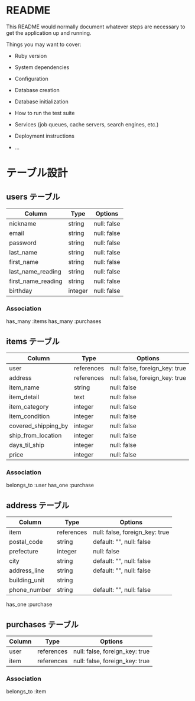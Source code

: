 # README

This README would normally document whatever steps are necessary to get the
application up and running.

Things you may want to cover:

* Ruby version

* System dependencies

* Configuration

* Database creation

* Database initialization

* How to run the test suite

* Services (job queues, cache servers, search engines, etc.)

* Deployment instructions

* ...



# テーブル設計

## users テーブル

| Column                | Type    | Options     |
| --------------------- | ------- | ----------- |
| nickname              | string  | null: false |
| email                 | string  | null: false |
| password              | string  | null: false |
| last_name             | string  | null: false |
| first_name            | string  | null: false |
| last_name_reading     | string  | null: false |
| first_name_reading    | string  | null: false |
| birthday              | integer | null: false |

### Association
has_many :items
has_many :purchases



## items テーブル

| Column               | Type       | Options                        |
| -------------------- | ---------- | ------------------------------ |
| user                 | references | null: false, foreign_key: true |
| address              | references | null: false, foreign_key: true |
| item_name            | string     | null: false                    |
| item_detail          | text       | null: false                    |
| item_category        | integer    | null: false                    |
| item_condition       | integer    | null: false                    |
| covered_shipping_by  | integer    | null: false                    |
| ship_from_location   | integer    | null: false                    |
| days_til_ship        | integer    | null: false                    |
| price                | integer    | null: false                    |

### Association
belongs_to :user
has_one    :purchase


## address テーブル
| Column           | Type       | Options                        |
| ---------------- | ---------- | ------------------------------ |
| item             | references | null: false, foreign_key: true |
| postal_code      | string     | default: "", null: false       |
| prefecture       | integer    | null: false                    |
| city             | string     | default: "", null: false       |
| address_line     | string     | default: "", null: false       |
| building_unit    | string     |                                |
| phone_number     | string     |default: "", null: false        |

has_one :purchase

## purchases テーブル

| Column           | Type       | Options                        |
| ---------------- | ---------- | ------------------------------ |
| user             | references | null: false, foreign_key: true |
| item             | references | null: false, foreign_key: true |

### Association
belongs_to :item


